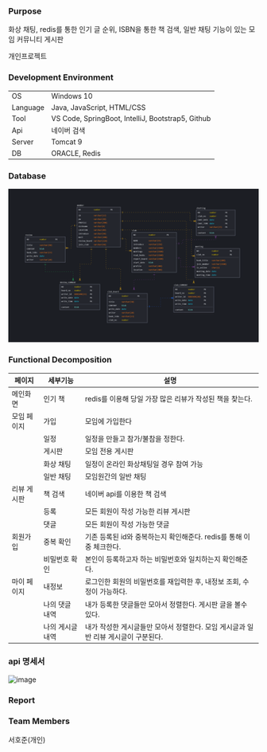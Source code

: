 
### Purpose
화상 채팅, redis를 통한 인기 글 순위, ISBN을 통한 책 검색, 일반 채팅 기능이 있는 모임 커뮤니티 게시판

개인프로젝트

### Development Environment

|              |                                                   |
| ------------ | ------------------------------------------------- |
| OS           | Windows 10                                        |
| Language     | Java, JavaScript, HTML/CSS                        |
| Tool         | VS Code, SpringBoot, IntelliJ, Bootstrap5, Github |
| Api          | 네이버 검색                                        |
| Server       | Tomcat 9                                          |
| DB           | ORACLE, Redis                                     |
### Database
![image](https://github.com/seoHJ99/BookClub/blob/main/%EB%B6%81%ED%81%B4%EB%9F%BD%20erd.png)


### Functional Decomposition

| 페이지           | 세부기능             | 설명                                                       |
| ---------------- | -------------------- | ---------------------------------------------------------- |
| 메인화면          | 인기 책             | redis를 이용해 당일 가장 많은 리뷰가 작성된 책을 찾는다.                    |
| 모임 페이지       | 가입           | 모임에 가입한다 |
|                  | 일정         | 일정을 만들고 참가/불참을 정한다.                                           |
|                  | 게시판       | 모임 전용 게시판                                      |
|                  | 화상 채팅            | 일정이 온라인 화상채팅일 경우 참여 가능                 |
|                  | 일반 채팅            | 모임원간의 일반 채팅                 |
| 리뷰 게시판       | 책 검색          | 네이버 api를 이용한 책 검색                   |
|                  | 등록       | 모든 회원이 작성 가능한 리뷰 게시판                                 |
|                  | 댓글    | 모든 회원이 작성 가능한 댓글                               |
| 회원가입         | 중복 확인 | 기존 등록된 id와 중복하는지 확인해준다. redis를 통해 이중 체크한다. |
|                 | 비밀번호 확인             | 본인이 등록하고자 하는 비밀번호와 일치하는지 확인해준다.                     |
| 마이 페이지      | 내정보            | 로그인한 회원의 비밀번호를 재입력한 후, 내정보 조회, 수정이 가능하다.              |
|                 | 나의 댓글 내역            | 내가 등록한 댓글들만 모아서 정렬한다. 게시판 글을 볼수 있다.                             |
|                 | 나의 게시글 내역            |  내가 작성한 게시글들만 모아서 정렬한다. 모임 게시글과 일반 리뷰 게시글이 구분된다.       |

### api 명세서
![image](https://github.com/seoHJ99/BookClub/assets/121778872/4cd5919b-54a7-4af4-a9de-3a059f2f7866)


### Report


### Team Members

서호준(개인)
